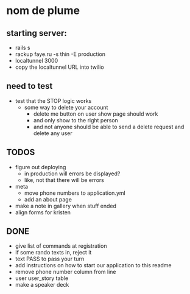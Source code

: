 # nom de plume

## starting server:

* rails s
* rackup faye.ru -s thin -E production
* localtunnel 3000
* copy the localtunnel URL into twilio

## need to test

* test that the STOP logic works
    * some way to delete your account
        * delete me button on user show page should work
        * and only show to the right person
        * and not anyone should be able to send a delete request and delete any user

## TODOS

* figure out deploying
    * in production will errors be displayed?
    * like, not that there will be errors
* meta
    * move phone numbers to application.yml
    * add an about page
* make a note in gallery when stuff ended
* align forms for kristen

## DONE

* give list of commands at registration
* if some rando texts in, reject it
* text PASS to pass your turn
* add instructions on how to start our application to this readme
* remove phone number column from line
* user user_story table
* make a speaker deck
